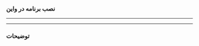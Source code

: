 
### نصب برنامه در واین 

______________________________________
______________________________________

### توضیحات

